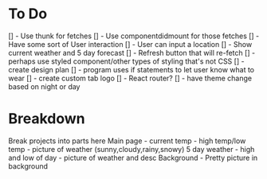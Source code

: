 # To Do
[] - Use thunk for fetches
[] - Use componentdidmount for those fetches
[] - Have some sort of User interaction
[] - User can input a location
[] - Show current weather and 5 day forecast
[] - Refresh button that will re-fetch
[] - perhaps use styled component/other types of styling that's not CSS
[] - create design plan
[] - program uses if statements to let user know what to wear
[] - create custom tab logo
[] - React router?
[] - have theme change based on night or day

# Breakdown
Break projects into parts here
Main page
    - current temp
    - high temp/low temp
    - picture of weather (sunny,cloudy,rainy,snowy)
5 day weather
    - high and low of day
    - picture of weather and desc
Background
    - Pretty picture in background